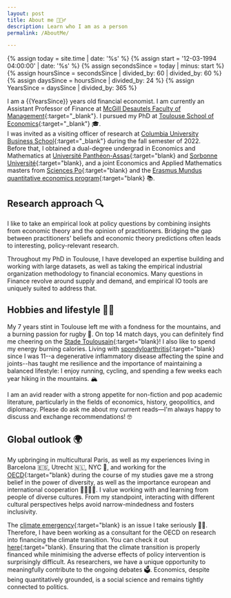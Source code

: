 ```yaml
---
layout: post
title: About me 🙋🏻‍♂️
description: Learn who I am as a person
permalink: /AboutMe/

---
```


{%   assign today = site.time | date: '%s'      %}
{%   assign start = '12-03-1994 04:00:00' | date: '%s'  %}
{%   assign secondsSince = today | minus: start     %}
{%   assign hoursSince = secondsSince | divided_by: 60 | divided_by: 60     %}
{%   assign daysSince = hoursSince | divided_by: 24  %}
{%   assign YearsSince = daysSince | divided_by: 365  %}



I am a {{YearsSince}} years old financial economist. I am currently an Assistant Professor of Finance at [McGill Desautels Faculty of Management](https://www.mcgill.ca/desautels){:target="_blank"}. I pursued my PhD at [Toulouse School of Economics](https://www.tse-fr.eu){:target="_blank"} 🎓.  \
I was invited as a visiting officer of research at [Columbia University Business School](https://business.columbia.edu/){:target="_blank"} during the fall semester of 2022. \
Before that, I obtained a dual-degree undergrad in  Economics and Mathematics at [Université Panthéon-Assas](https://assas-universite.fr/fr){:target="blank} and [Sorbonne Université](https://sciences.sorbonne-universite.fr){:target="blank}, and a joint Economics and Applied Mathematics masters from [Sciences Po](https://www.sciencespo.fr/department-economics/){:target="blank} and the [Erasmus Mundus quantitative economics program](https://master-economics-qem.eu){:target="blank} 📚. 

Research approach 🔍
------------

I like to take an empirical look at policy questions by combining insights from economic theory and the opinion of practitioners. Bridging the gap between practitioners' beliefs and economic theory predictions often leads to interesting, policy-relevant research. 

Throughout my PhD in Toulouse, I have developed an expertise building and working with large datasets, as well as taking the empirical industrial organization methodology to financial economics. Many questions in  Finance revolve around supply and demand, and empirical IO tools are uniquely suited to address that. 


Hobbies and lifestyle 🏃‍♂️
--------

My 7 years stint in Toulouse left me with a fondness for the mountains, and a burning passion for rugby 🏉. On top 14 match days, you can definitely find me cheering on the [Stade Toulousain](https://www.stadetoulousain.fr/){:target="blank}!
I also like to spend my energy burning calories. Living with [spondyloarthritis](https://rheumatology.org/patients/spondyloarthritis){:target="blank} since I was 11--a degenerative inflammatory disease affecting the spine and joints--has taught me resilience and the importance of maintaining a balanced lifestyle: I enjoy running, cycling, and spending a few weeks each year hiking in the mountains. 🏔️

I am an avid reader with a strong appetite for non-fiction and pop academic literature, particularly in the fields of economics, history, geopolitics, and diplomacy. Please do ask me about my current reads—I'm always happy to discuss and exchange recommendations! 🤓 

Global outlook 🌍
---------

My upbringing in multicultural Paris, as well as my experiences living in Barcelona 🇪🇸, Utrecht 🇳🇱, NYC 🗽, and working for the [OECD](https://www.oecd.org/en.html){:target="blank} during the course of my studies gave me a strong belief in the power of diversity, as well as the importance european and international cooperation 🫱🏿‍🫲🏻. I value working with and learning from people of diverse cultures. From my standpoint, interacting with different cultural perspectives helps avoid narrow-mindedness and fosters inclusivity.  

The [climate emergency](https://www.unep.org/facts-about-climate-emergency){:target="blank} is an issue I take seriously 🌿🔥. Therefore, I have been working as a consultant for the OECD on research into financing the climate transition. You can check it out [here](){:target="blank}. Ensuring that the climate transition is properly financed while minimising the adverse effects of policy intervention is surprisingly difficult. As researchers,  we have a unique opportunity to meaningfully contribute to the ongoing debates 🗳️. Economics, despite being quantitatively grounded, is a social science and remains tightly connected to politics.

